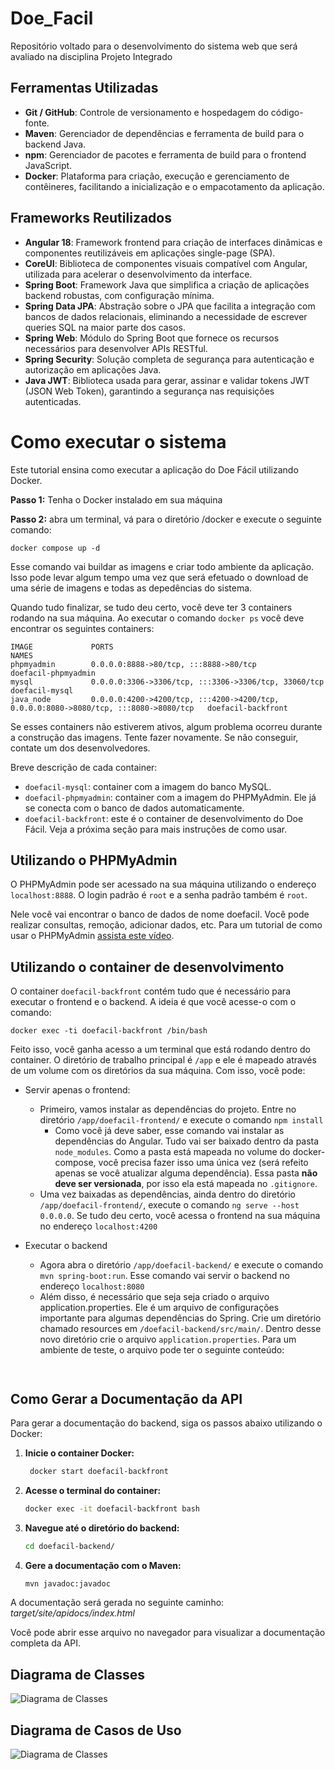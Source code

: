 # Doe_Facil
Repositório voltado para o desenvolvimento do sistema web que será avaliado na disciplina Projeto Integrado


## Ferramentas Utilizadas

- **Git / GitHub**: Controle de versionamento e hospedagem do código-fonte.
- **Maven**: Gerenciador de dependências e ferramenta de build para o backend Java.
- **npm**: Gerenciador de pacotes e ferramenta de build para o frontend JavaScript.
- **Docker**: Plataforma para criação, execução e gerenciamento de contêineres, facilitando a inicialização e o empacotamento da aplicação.

## Frameworks Reutilizados

- **Angular 18**: Framework frontend para criação de interfaces dinâmicas e componentes reutilizáveis em aplicações single-page (SPA).
- **CoreUI**: Biblioteca de componentes visuais compatível com Angular, utilizada para acelerar o desenvolvimento da interface.
- **Spring Boot**: Framework Java que simplifica a criação de aplicações backend robustas, com configuração mínima.
- **Spring Data JPA**: Abstração sobre o JPA que facilita a integração com bancos de dados relacionais, eliminando a necessidade de escrever queries SQL na maior parte dos casos.
- **Spring Web**: Módulo do Spring Boot que fornece os recursos necessários para desenvolver APIs RESTful.
- **Spring Security**: Solução completa de segurança para autenticação e autorização em aplicações Java.
- **Java JWT**: Biblioteca usada para gerar, assinar e validar tokens JWT (JSON Web Token), garantindo a segurança nas requisições autenticadas.


# Como executar o sistema

Este tutorial ensina como executar a aplicação do Doe Fácil utilizando Docker. 

**Passo 1:** Tenha o Docker instalado em sua máquina

**Passo 2:** abra um terminal, vá para o diretório /docker e execute o seguinte comando:

```
docker compose up -d
```

Esse comando vai buildar as imagens e criar todo ambiente da aplicação. Isso pode levar algum tempo uma vez que será efetuado o download de uma série de imagens e todas as depedências do sistema.

Quando tudo finalizar, se tudo deu certo, você deve ter 3 containers rodando na sua máquina. Ao executar o comando `docker ps` você deve encontrar os seguintes containers:

```
IMAGE             PORTS                                                                                      NAMES
phpmyadmin        0.0.0.0:8888->80/tcp, :::8888->80/tcp                                                  doefacil-phpmyadmin
mysql             0.0.0.0:3306->3306/tcp, :::3306->3306/tcp, 33060/tcp                                   doefacil-mysql
java_node         0.0.0.0:4200->4200/tcp, :::4200->4200/tcp, 0.0.0.0:8080->8080/tcp, :::8080->8080/tcp   doefacil-backfront
```

Se esses containers não estiverem ativos, algum problema ocorreu durante a construção das imagens. Tente fazer novamente. Se não conseguir, contate um dos desenvolvedores.

Breve descrição de cada container:
- `doefacil-mysql`: container com a imagem do banco MySQL. 
- `doefacil-phpmyadmin`: container com a imagem do PHPMyAdmin. Ele já se conecta com o banco de dados automaticamente.
- `doefacil-backfront`: este é o container de desenvolvimento do Doe Fácil. Veja a próxima seção para mais instruções de como usar.

## Utilizando o PHPMyAdmin

O PHPMyAdmin pode ser acessado na sua máquina utilizando o endereço `localhost:8888`. O login padrão é `root` e a senha padrão também é `root`.

Nele você vai encontrar o banco de dados de nome doefacil. Você pode realizar consultas, remoção, adicionar dados, etc. Para um tutorial de como usar o PHPMyAdmin [assista este vídeo](https://www.youtube.com/watch?v=kviT7G14gqk).


## Utilizando o container de desenvolvimento

O container `doefacil-backfront` contém tudo que é necessário para executar o frontend e o backend. A ideia é que você acesse-o com o comando:

```
docker exec -ti doefacil-backfront /bin/bash
```

Feito isso, você ganha acesso a um terminal que está rodando dentro do container. O diretório de trabalho principal é `/app` e ele é mapeado através de um volume com os diretórios da sua máquina. Com isso, você pode:

- Servir apenas o frontend:
  - Primeiro, vamos instalar as dependências do projeto. Entre no diretório `/app/doefacil-frontend/` e execute o comando `npm install`
    - Como você já deve saber, esse comando vai instalar as dependências do Angular. Tudo vai ser baixado dentro da pasta `node_modules`. Como a pasta está mapeada no volume do docker-compose, você precisa fazer isso uma única vez (será refeito apenas se você atualizar alguma dependência). Essa pasta **não deve ser versionada**, por isso ela está mapeada no `.gitignore`.
  - Uma vez baixadas as dependências, ainda dentro do diretório `/app/doefacil-frontend/`, execute o comando `ng serve --host 0.0.0.0`. Se tudo deu certo, você acessa o frontend na sua máquina no endereço `localhost:4200`

- Executar o backend
  - Agora abra o diretório `/app/doefacil-backend/` e execute o comando `mvn spring-boot:run`. Esse comando vai servir o backend no endereço `localhost:8080`
  - Além disso, é necessário que seja seja criado o arquivo application.properties. Ele é um arquivo de configurações importante para algumas dependências do Spring. Crie um diretório chamado resources em `/doefacil-backend/src/main/`. Dentro desse novo diretório crie o arquivo `application.properties`. Para um ambiente de teste, o arquivo pode ter o seguinte conteúdo:
  ```
    
  ```

## Como Gerar a Documentação da API

Para gerar a documentação do backend, siga os passos abaixo utilizando o Docker:

1. **Inicie o container Docker:**
   ```bash
    docker start doefacil-backfront

2. **Acesse o terminal do container:**
    ```bash
    docker exec -it doefacil-backfront bash

3. **Navegue até o diretório do backend:**
    ```bash
    cd doefacil-backend/

4. **Gere a documentação com o Maven:**
    ```bash
    mvn javadoc:javadoc

A documentação será gerada no seguinte caminho: *target/site/apidocs/index.html*

Você pode abrir esse arquivo no navegador para visualizar a documentação completa da API.

## Diagrama de Classes

![Diagrama de Classes](doefacil-frontend/src/assets/classes.png)


## Diagrama de Casos de Uso

![Diagrama de Classes](doefacil-frontend/src/assets/usecases.png)